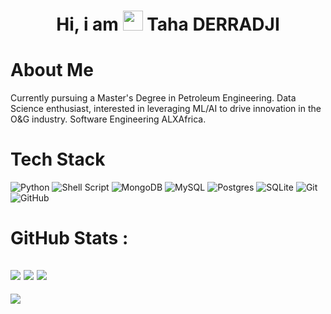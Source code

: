 <div align="center"><h1> Hi, i am <img src="https://raw.githubusercontent.com/TheDudeThatCode/TheDudeThatCode/master/Assets/Hi.gif" width="32px"/> Taha DERRADJI </h1> </div>

# About Me
Currently pursuing a Master's Degree in Petroleum Engineering. Data Science enthusiast, interested in leveraging ML/AI to drive innovation in the O&G industry. Software Engineering ALXAfrica.


# Tech Stack
![Python](https://img.shields.io/badge/python-3670A0?style=for-the-badge&logo=python&logoColor=ffdd54)
![Shell Script](https://img.shields.io/badge/shell_script-%23121011.svg?style=for-the-badge&logo=gnu-bash&logoColor=white)
![MongoDB](https://img.shields.io/badge/MongoDB-%234ea94b.svg?style=for-the-badge&logo=mongodb&logoColor=white)
![MySQL](https://img.shields.io/badge/mysql-%2300f.svg?style=for-the-badge&logo=mysql&logoColor=white)
![Postgres](https://img.shields.io/badge/postgres-%23316192.svg?style=for-the-badge&logo=postgresql&logoColor=white)
![SQLite](https://img.shields.io/badge/sqlite-%2307405e.svg?style=for-the-badge&logo=sqlite&logoColor=white)
![Git](https://img.shields.io/badge/git-%23F05033.svg?style=for-the-badge&logo=git&logoColor=white)
![GitHub](https://img.shields.io/badge/github-%23121011.svg?style=for-the-badge&logo=github&logoColor=white)

# GitHub Stats :
![](https://github-readme-stats.vercel.app/api?username=tahader02&hide_border=false&include_all_commits=false&count_private=false)
![](https://github-readme-streak-stats.herokuapp.com/?user=tahader02&hide_border=false)
![](https://github-readme-stats.vercel.app/api/top-langs/?username=tahader02&hide_border=false&include_all_commits=false&count_private=false&layout=compact)
---
[![](https://visitcount.itsvg.in/api?id=tahader02&icon=0&color=0)](https://visitcount.itsvg.in)
<!-- made using https://prm.pushkaryadav.in -->
